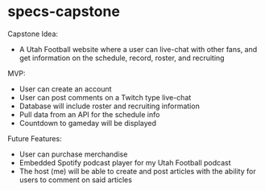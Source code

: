 # specs-capstone

Capstone Idea:
- A Utah Football website where a user can live-chat with other fans, and get information on the schedule, record, roster, and recruiting

MVP:
- User can create an account
- User can post comments on a Twitch type live-chat
- Database will include roster and recruiting information
- Pull data from an API for the schedule info
- Countdown to gameday will be displayed

Future Features:
- User can purchase merchandise
- Embedded Spotify podcast player for my Utah Football podcast
- The host (me) will be able to create and post articles with the ability for users to comment on said articles
